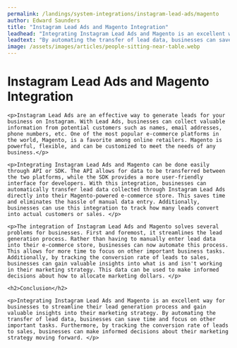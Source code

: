 ```yaml
---
permalink: /landings/system-integrations/instagram-lead-ads/magento
author: Edward Saunders
title: "Instagram Lead Ads and Magento Integration"
leadhead: "Integrating Instagram Lead Ads and Magento is an excellent way for businesses to streamline their lead generation process and gain valuable insights into their marketing strategy"
leadtext: "By automating the transfer of lead data, businesses can save time and focus on other important tasks. Furthermore, by tracking the conversion rate of leads to sales, businesses can make informed decisions about their marketing strategy moving forward."
image: /assets/images/articles/people-sitting-near-table.webp
---
```

<div class="arttext">
	<h1>Instagram Lead Ads and Magento Integration</h1>

	<p>Instagram Lead Ads are an effective way to generate leads for your business on Instagram. With Lead Ads, businesses can collect valuable information from potential customers such as names, email addresses, phone numbers, etc. One of the most popular e-commerce platforms in the world, Magento, is a favorite among online retailers. Magento is powerful, flexible, and can be customized to meet the needs of any business.</p>

	<p>Integrating Instagram Lead Ads and Magento can be done easily through API or SDK. The API allows for data to be transferred between the two platforms, while the SDK provides a more user-friendly interface for developers. With this integration, businesses can automatically transfer lead data collected through Instagram Lead Ads directly into their Magento-powered e-commerce store. This saves time and eliminates the hassle of manual data entry. Additionally, businesses can use this integration to track how many leads convert into actual customers or sales. </p>

	<p>The integration of Instagram Lead Ads and Magento solves several problems for businesses. First and foremost, it streamlines the lead generation process. Rather than having to manually enter lead data into their e-commerce store, businesses can now automate this process. This allows for more time to focus on other important business tasks. Additionally, by tracking the conversion rate of leads to sales, businesses can gain valuable insights into what is and isn't working in their marketing strategy. This data can be used to make informed decisions about how to allocate marketing dollars. </p>

	<h2>Conclusion</h2>

	<p>Integrating Instagram Lead Ads and Magento is an excellent way for businesses to streamline their lead generation process and gain valuable insights into their marketing strategy. By automating the transfer of lead data, businesses can save time and focus on other important tasks. Furthermore, by tracking the conversion rate of leads to sales, businesses can make informed decisions about their marketing strategy moving forward. </p>

</div>